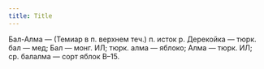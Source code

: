 ```yaml
---
title: Title
---
```


Бал-Алма — (Темиар в п. верхнем теч.) п. исток р. Дерекойка — тюрк. бал — мед;
Бал — монг. ИЛ; тюрк. алма — яблоко; Алма — тюрк. ИЛ; ср. балалма — сорт яблок
В–15.
